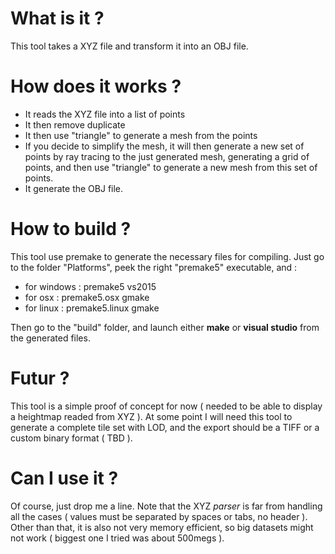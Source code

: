 # What is it ?
This tool takes a XYZ file and transform it into an OBJ file.

# How does it works ?
* It reads the XYZ file into a list of points
* It then remove duplicate
* It then use "triangle" to generate a mesh from the points
* If you decide to simplify the mesh, it will then generate a new set of points by ray tracing to the just generated mesh, generating a grid of points, and then use "triangle" to generate a new mesh from this set of points.
* It generate the OBJ file.

# How to build ?
This tool use premake to generate the necessary files for compiling. Just go to the folder "Platforms", peek the right "premake5" executable, and :
* for windows : premake5 vs2015
* for osx : premake5.osx gmake
* for linux : premake5.linux gmake

Then go to the "build" folder, and launch either **make** or **visual studio** from the generated files.

# Futur ?
This tool is a simple proof of concept for now ( needed to be able to display a heightmap readed from XYZ ). At some point I will need this tool to generate a complete tile set with LOD, and the export should be a TIFF or a custom binary format ( TBD ).

# Can I use it ?
Of course, just drop me a line. Note that the XYZ *parser* is far from handling all the cases ( values must be separated by spaces or tabs, no header ). Other than that, it is also not very memory efficient, so big datasets might not work ( biggest one I tried was about  500megs ).
